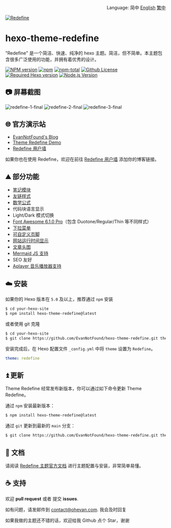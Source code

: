 <div align="right">
  Language:
  简中
  <a title="Chinese" href="README.md">English</a>
  <a title="Chinese" href="README_zh-TW.md">繁中</a>
</div>

<a href="https://redefine.ohevan.com"><img align="center" src="https://user-images.githubusercontent.com/68590232/218364072-45dd3a00-ae5e-4e25-8823-cea59fc73e36.png"  alt="Redefine"></a>


# hexo-theme-redefine

"Redefine" 是一个简洁、快速、纯净的 hexo 主题。简洁，但不简单。本主题包含很多广泛使用的功能，并拥有着优秀的设计。

[![NPM version](https://img.shields.io/npm/v/hexo-theme-redefine?color=red&logo=npm&style=flat-square)](https://www.npmjs.com/package/hexo-theme-redefine) [![npm](https://img.shields.io/npm/dw/hexo-theme-redefine?logo=npm&style=flat-square)](https://www.npmjs.com/package/hexo-theme-redefine) [![npm-total](https://img.shields.io/npm/dt/hexo-theme-redefine?logo=npm&style=flat-square)](https://www.npmjs.com/package/hexo-theme-redefine) [![Github License](https://img.shields.io/github/license/EvanNotFound/hexo-theme-redefine.svg?style=flat-square)](https://github.com/EvanNotFound/hexo-theme-redefine/blob/main/LICENSE) [![Required Hexo version](https://img.shields.io/badge/hexo-%3E=5.0.0-blue?style=flat-square&logo=hexo)](https://hexo.io) [![Node.js Version](https://img.shields.io/badge/node-%3E=12.0-success.svg?style=flat-square&logo=Node.js&longCache=true)](https://hexo.io)



## 📷 屏幕截图

![redefine-1-final](https://user-images.githubusercontent.com/68590232/216494120-c2021614-118d-4554-aa07-06bc96631e8f.png)
![redefine-2-final](https://user-images.githubusercontent.com/68590232/216494132-76586fad-e959-401c-b0b7-25e5f187dc39.png)
![redefine-3-final](https://user-images.githubusercontent.com/68590232/216494137-d25d02e5-c7d2-4fc8-932f-bd9aee6e874f.png)


## 🌐 官方演示站

- [EvanNotFound's Blog](https://ohevan.com)
- [Theme Redefine Demo](https://redefine.ohevan.com)
- [Redefine 用户墙](https://redefine.ohevan.com/showcase)

如果你也在使用 Redefine，欢迎在前往 [Redefine 用户墙](https://redefine.ohevan.com/showcase) 添加你的博客链接。

## ⛰️ 部分功能

- [笔记模块](https://redefine-docs.ohevan.com/docs/advanced/writing-modules/note-module)
- [友链样式](https://redefine-docs.ohevan.com/docs/advanced/friend-link)
- [数学公式](https://redefine-docs.ohevan.com/docs/advanced/writing-modules/mathjax)
- 代码块语言显示
- Light/Dark 模式切换
- [Font Awesome 6.1.0 Pro](https://redefine-docs.ohevan.com/docs/configuration-guide/fontawesome)（包含 Duotone/Regular/Thin 等不同样式）
- [下拉菜单](https://redefine-docs.ohevan.com/docs/configuration-guide/menu)
- [可自定义页脚](https://redefine-docs.ohevan.com/docs/configuration-guide/footer)
- [网站运行时间显示](https://redefine-docs.ohevan.com/docs/configuration-guide/footer)
- [文章头图](https://redefine-docs.ohevan.com/docs/advanced/home-contents/thumbnail)
- [Mermaid JS 支持](https://redefine-docs.ohevan.com/docs/advanced/writing-modules/mermaid)
- SEO 友好
- [Aplayer 音乐播放器支持](https://redefine-docs.ohevan.com/docs/advanced/theme-plugins/aplayer)

## ☁️ 安装

如果你的 Hexo 版本在 `5.0` 及以上，推荐通过 `npm` 安装

```sh
$ cd your-hexo-site
$ npm install hexo-theme-redefine@latest
```

或者使用 git 克隆

```sh
$ cd your-hexo-site
$ git clone https://github.com/EvanNotFound/hexo-theme-redefine.git themes/redefine
```

安装完成后，在 Hexo 配置文件 `_config.yml` 中将 `theme` 设置为 `Redefine`。

```yaml
theme: redefine
```



## ⏫ 更新

Theme Redefine 经常发布新版本，你可以通过如下命令更新 Theme Redefine。

通过 `npm` 安装最新版本：

```sh
$ npm install hexo-theme-redefine@latest
```

通过 `git` 更新到最新的 `main` 分支：

```sh
$ git clone https://github.com/EvanNotFound/hexo-theme-redefine.git themes/redefine
```



## 📄 文档

请阅读 [Redefine 主题官方文档](https://redefine-docs.ohevan.com/) 进行主题配置与安装，非常简单易懂。

## ☕ 支持

欢迎 **pull request** 或者 提交 **issues**.

如有问题，请发邮件到 [contact@ohevan.com](mailto:contact@ohevan.com). 我会及时回复

如果我做的主题还不错的话，欢迎给我 Github 点个 Star，谢谢






